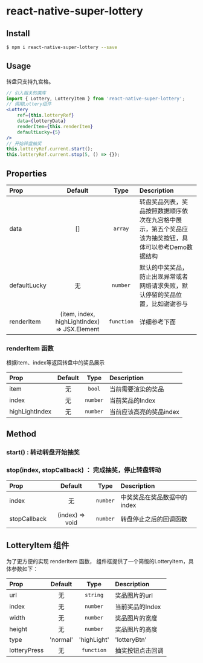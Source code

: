 # react-native-super-lottery

## Install

```bash
$ npm i react-native-super-lottery --save
```

## Usage

转盘只支持九宫格。

```jsx
// 引入相关的类库
import { Lottery, LotteryItem } from 'react-native-super-lottery';
// 调用Lottery组件
<Lottery
    ref={this.lotteryRef}
    data={lotteryData}
    renderItem={this.renderItem}
    defaultLucky={5}
/>
// 开始转盘抽奖
this.lotteryRef.current.start();
this.lotteryRef.current.stop(5, () => {});
```

## Properties

| Prop  | Default  | Type | Description |
| :------------ | :---------------:| :---------------:| :-----|
| data | [] | `array` | 转盘奖品列表，奖品按照数据顺序依次在九宫格中展示，第五个奖品应该为抽奖按钮，具体可以参考Demo数据结构 |
| defaultLucky | 无 | `number` | 默认的中奖奖品，防止出现异常或者网络请求失败，默认停留的奖品位置，比如谢谢参与 |
| renderItem | (item, index, highLightIndex) => JSX.Element | `function` | 详细参考下面 |

### renderItem 函数

根据item、index等返回转盘中的奖品展示

| Prop  | Default  | Type | Description |
| :------------ | :---------------:| :---------------:| :-----|
| item | 无 | `bool` | 当前需要渲染的奖品 |
| index | 无 | `number` | 当前奖品的Index |
| highLightIndex | 无 | `number` | 当前应该高亮的奖品index |

## Method

### start() : 转动转盘开始抽奖

### stop(index, stopCallback) ： 完成抽奖，停止转盘转动

| Prop  | Default  | Type | Description |
| :------------ | :---------------:| :---------------:| :-----|
| index | 无 | `number` | 中奖奖品在奖品数据中的index |
| stopCallback | (index) => void | `number` | 转盘停止之后的回调函数 |

## LotteryItem 组件

为了更方便的实现 renderItem 函数， 组件框提供了一个简版的LotteryItem，具体参数如下：

| Prop  | Default  | Type | Description |
| :------------ | :---------------:| :---------------:| :-----|
| url | 无 | `string` | 奖品图片的url |
| index | 无 | `number` | 当前奖品的Index |
| width | 无 | `number` | 奖品图片的宽度 |
| height | 无 | `number` | 奖品图片的高度 |
| type | 'normal' | 'highLight' | 'lotteryBtn' | `string` | 转盘Item的类型， highLight 当前转盘旋转到的Item、lotteryBtn 转盘开始抽奖按钮、 normal 正常按钮 |
| lotteryPress | 无 | `function` | 抽奖按钮点击回调 |